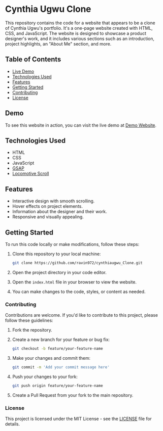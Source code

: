 # Cynthia Ugwu Clone

This repository contains the code for a website that appears to be a clone of Cynthia Ugwu's portfolio. It's a one-page website created with HTML, CSS, and JavaScript. The website is designed to showcase a product designer's work, and it includes various sections such as an introduction, project highlights, an "About Me" section, and more.

## Table of Contents

- [Live Demo](#demo)
- [Technologies Used](#technologies-used)
- [Features](#features)
- [Getting Started](#getting-started)
- [Contributing](#contributing)
- [License](#license)

## Demo

To see this website in action, you can visit the live demo at [Demo Website](#your-demo-website-link).

## Technologies Used

- HTML
- CSS
- JavaScript
- [GSAP](https://greensock.com/gsap/)
- [Locomotive Scroll](https://github.com/locomotivemtl/locomotive-scroll)

## Features

- Interactive design with smooth scrolling.
- Hover effects on project elements.
- Information about the designer and their work.
- Responsive and visually appealing.

## Getting Started

To run this code locally or make modifications, follow these steps:

1. Clone this repository to your local machine:

   ```bash
   git clone https://github.com/ravin972/cynthiaugwu_Clone.git
   ```

2. Open the project directory in your code editor.

3. Open the `index.html` file in your browser to view the website.

4. You can make changes to the code, styles, or content as needed.

### Contributing

Contributions are welcome. If you'd like to contribute to this project, please follow these guidelines:

1. Fork the repository.

2. Create a new branch for your feature or bug fix:

   ```bash
   git checkout -b feature/your-feature-name
   ```

3. Make your changes and commit them:
   ```bash
   git commit -m 'Add your commit message here'
   ```
4. Push your changes to your fork:
   ```bash
   git push origin feature/your-feature-name
   ```
5. Create a Pull Request from your fork to the main repository.

### License

This project is licensed under the MIT License - see the [LICENSE](/cynthiaugwu_Clone/src/LICENSE.md) file for details.

